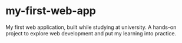 # my-first-web-app
My first web application, built while studying at university. A hands-on project to explore web development and put my learning into practice.
